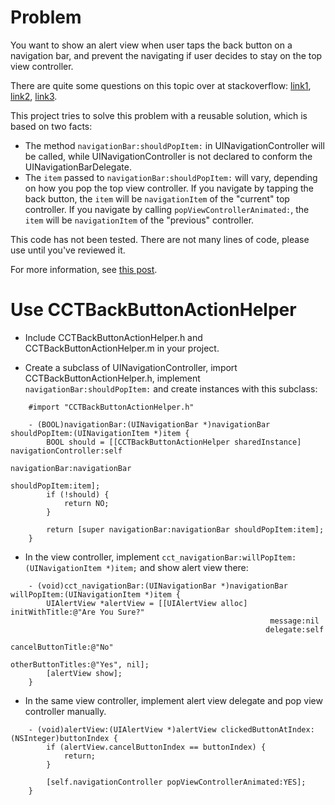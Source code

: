 Problem
====

You want to show an alert view when user taps the back button on a navigation bar, and prevent the navigating if user decides to stay on the top view controller.

There are quite some questions on this topic over at stackoverflow: [link1](http://stackoverflow.com/questions/1214965/setting-action-for-back-button-in-navigation-controller), [link2](http://stackoverflow.com/questions/5217992/back-button-callback-in-navigationcontroller-in-ios), [link3](http://stackoverflow.com/questions/1214965/setting-action-for-back-button-in-navigation-controller).

This project tries to solve this problem with a reusable solution, which is based on two facts:

- The method `navigationBar:shouldPopItem:` in UINavigationController will be called, while UINavigationController is not declared to conform the UINavigationBarDelegate.
- The `item` passed to `navigationBar:shouldPopItem:` will vary, depending on how you pop the top view controller. If you navigate by tapping the back button, the `item` will be `navigationItem` of the "current" top controller. If you navigate by calling `popViewControllerAnimated:`, the `item` will be `navigationItem` of the "previous" controller.

This code has not been tested. There are not many lines of code, please use until you've reviewed it.

For more information, see [this post](http://articles.cocoahope.com/blog/2013/05/13/catch-navigationbar-back-button-action/).

Use CCTBackButtonActionHelper
====

- Include CCTBackButtonActionHelper.h and CCTBackButtonActionHelper.m in your project.

- Create a subclass of UINavigationController, import CCTBackButtonActionHelper.h, implement `navigationBar:shouldPopItem:` and create instances with this subclass:

```
    #import "CCTBackButtonActionHelper.h"

    - (BOOL)navigationBar:(UINavigationBar *)navigationBar shouldPopItem:(UINavigationItem *)item {
        BOOL should = [[CCTBackButtonActionHelper sharedInstance] navigationController:self
                                                                   navigationBar:navigationBar
                                                                   shouldPopItem:item];
        if (!should) {
            return NO;
        }

        return [super navigationBar:navigationBar shouldPopItem:item];
    }
```

- In the view controller, implement `cct_navigationBar:willPopItem:(UINavigationItem *)item;` and show alert view there:

```
    - (void)cct_navigationBar:(UINavigationBar *)navigationBar willPopItem:(UINavigationItem *)item {
        UIAlertView *alertView = [[UIAlertView alloc] initWithTitle:@"Are You Sure?"
                                                          message:nil
                                                         delegate:self
                                                cancelButtonTitle:@"No"
                                                otherButtonTitles:@"Yes", nil];
        [alertView show];
    }
```

- In the same view controller, implement alert view delegate and pop view controller manually.

```
    - (void)alertView:(UIAlertView *)alertView clickedButtonAtIndex:(NSInteger)buttonIndex {
        if (alertView.cancelButtonIndex == buttonIndex) {
            return;
        }

        [self.navigationController popViewControllerAnimated:YES];
    }
```
